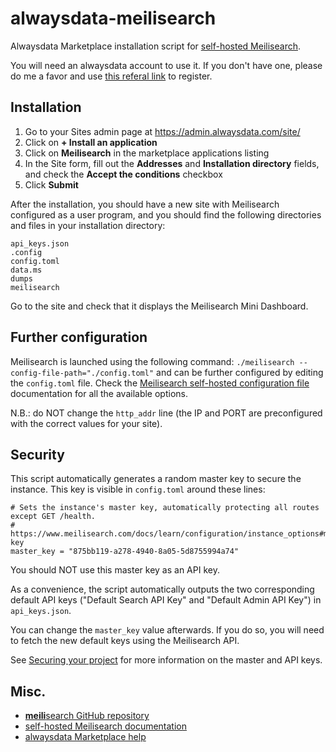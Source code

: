 # alwaysdata-meilisearch
Alwaysdata Marketplace installation script for [self-hosted Meilisearch](https://www.meilisearch.com/docs/learn/self_hosted/getting_started_with_self_hosted_meilisearch).

You will need an alwaysdata account to use it. If you don't have one, please do me a favor and use [this referal link](https://www.alwaysdata.com/en/register/?from=246ec3b6) to register.

## Installation

1. Go to your Sites admin page at https://admin.alwaysdata.com/site/
2. Click on **+ Install an application**
3. Click on **Meilisearch** in the marketplace applications listing
4. In the Site form, fill out the **Addresses** and **Installation directory** fields, and check the **Accept the conditions** checkbox
5. Click **Submit**

After the installation, you should have a new site with Meilisearch configured as a user program, and you should find the following directories and files in your installation directory:

```
api_keys.json
.config
config.toml
data.ms
dumps
meilisearch
```

Go to the site and check that it displays the Meilisearch Mini Dashboard.

## Further configuration

Meilisearch is launched using the following command: `./meilisearch --config-file-path="./config.toml"` and can be further configured by editing the `config.toml` file. Check the [Meilisearch self-hosted configuration file](https://www.meilisearch.com/docs/learn/self_hosted/configure_meilisearch_at_launch#configuration-file) documentation for all the available options.

N.B.: do NOT change the `http_addr` line (the IP and PORT are preconfigured with the correct values for your site).

## Security

This script automatically generates a random master key to secure the instance. This key is visible in `config.toml` around these lines:

```
# Sets the instance's master key, automatically protecting all routes except GET /health.
# https://www.meilisearch.com/docs/learn/configuration/instance_options#master-key
master_key = "875bb119-a278-4940-8a05-5d8755994a74"
```

You should NOT use this master key as an API key.

As a convenience, the script automatically outputs the two corresponding default API keys ("Default Search API Key" and "Default Admin API Key") in `api_keys.json`.

You can change the `master_key` value afterwards. If you do so, you will need to fetch the new default keys using the Meilisearch API.

See [Securing your project](https://www.meilisearch.com/docs/learn/security/basic_security) for more information on the master and API keys.

## Misc.

- [**meili**search GitHub repository](https://github.com/meilisearch)
- [self-hosted Meilisearch documentation](https://www.meilisearch.com/docs/learn/self_hosted/getting_started_with_self_hosted_meilisearch)
- [alwaysdata Marketplace help](https://help.alwaysdata.com/en/marketplace/)
